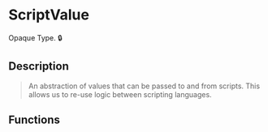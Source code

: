 # ScriptValue

Opaque Type\. 🔒

## Description

>  An abstraction of values that can be passed to and from scripts.
>  This allows us to re-use logic between scripting languages.

## Functions

